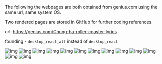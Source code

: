 The following the webpages are both obtained from genius.com using the same url, same system OS.

Two rendered pages are stored in GitHub for further coding references.

url: https://genius.com/Chung-ha-roller-coaster-lyrics

founding - `desktop_react_atf` instead of `desktop_react`

![img](https://github.com/cvzi/genius-lyrics-userscript/blob/master/references/ref-1-compare/ref-1-compare-1.png?raw=true)
![img](https://github.com/cvzi/genius-lyrics-userscript/blob/master/references/ref-1-compare/ref-1-compare-2.png?raw=true)
![img](https://github.com/cvzi/genius-lyrics-userscript/blob/master/references/ref-1-compare/ref-1-compare-3.png?raw=true)
![img](https://github.com/cvzi/genius-lyrics-userscript/blob/master/references/ref-1-compare/ref-1-compare-4.png?raw=true)
![img](https://github.com/cvzi/genius-lyrics-userscript/blob/master/references/ref-1-compare/ref-1-compare-5.png?raw=true)
![img](https://github.com/cvzi/genius-lyrics-userscript/blob/master/references/ref-1-compare/ref-1-compare-6.png?raw=true)
![img](https://github.com/cvzi/genius-lyrics-userscript/blob/master/references/ref-1-compare/ref-1-compare-7.png?raw=true)
![img](https://github.com/cvzi/genius-lyrics-userscript/blob/master/references/ref-1-compare/ref-1-compare-8.png?raw=true)
![img](https://github.com/cvzi/genius-lyrics-userscript/blob/master/references/ref-1-compare/ref-1-compare-9.png?raw=true)
![img](https://github.com/cvzi/genius-lyrics-userscript/blob/master/references/ref-1-compare/ref-1-compare-10.png?raw=true)
![img](https://github.com/cvzi/genius-lyrics-userscript/blob/master/references/ref-1-compare/ref-1-compare-11.png?raw=true)
![img](https://github.com/cvzi/genius-lyrics-userscript/blob/master/references/ref-1-compare/ref-1-compare-12.png?raw=true)
![img](https://github.com/cvzi/genius-lyrics-userscript/blob/master/references/ref-1-compare/ref-1-compare-13.png?raw=true)
